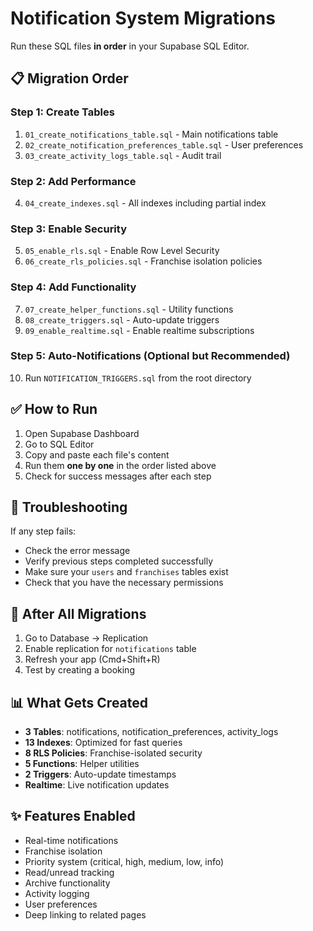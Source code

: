 # Notification System Migrations

Run these SQL files **in order** in your Supabase SQL Editor.

## 📋 Migration Order

### Step 1: Create Tables
1. `01_create_notifications_table.sql` - Main notifications table
2. `02_create_notification_preferences_table.sql` - User preferences
3. `03_create_activity_logs_table.sql` - Audit trail

### Step 2: Add Performance
4. `04_create_indexes.sql` - All indexes including partial index

### Step 3: Enable Security
5. `05_enable_rls.sql` - Enable Row Level Security
6. `06_create_rls_policies.sql` - Franchise isolation policies

### Step 4: Add Functionality
7. `07_create_helper_functions.sql` - Utility functions
8. `08_create_triggers.sql` - Auto-update triggers
9. `09_enable_realtime.sql` - Enable realtime subscriptions

### Step 5: Auto-Notifications (Optional but Recommended)
10. Run `NOTIFICATION_TRIGGERS.sql` from the root directory

## ✅ How to Run

1. Open Supabase Dashboard
2. Go to SQL Editor
3. Copy and paste each file's content
4. Run them **one by one** in the order listed above
5. Check for success messages after each step

## 🔧 Troubleshooting

If any step fails:
- Check the error message
- Verify previous steps completed successfully
- Make sure your `users` and `franchises` tables exist
- Check that you have the necessary permissions

## 🎯 After All Migrations

1. Go to Database → Replication
2. Enable replication for `notifications` table
3. Refresh your app (Cmd+Shift+R)
4. Test by creating a booking

## 📊 What Gets Created

- **3 Tables**: notifications, notification_preferences, activity_logs
- **13 Indexes**: Optimized for fast queries
- **8 RLS Policies**: Franchise-isolated security
- **5 Functions**: Helper utilities
- **2 Triggers**: Auto-update timestamps
- **Realtime**: Live notification updates

## ✨ Features Enabled

- Real-time notifications
- Franchise isolation
- Priority system (critical, high, medium, low, info)
- Read/unread tracking
- Archive functionality
- Activity logging
- User preferences
- Deep linking to related pages
